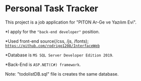 <h1>Personal Task Tracker</h1>

This project is a job application for "PITON Ar-Ge ve Yazılım Evi".

                        
*I apply for the <code>"back-end developer"</code> position. 
                            
*Used front-end source(/css, /js, /fonts); <code>https://github.com/rodrigo1208/InterfaceWeb</code>
                            
*Database is <code>MS SQL Server Developer Edition 2019</code>.
                            
*Back-End is <code>ASP.NET(C#) framework</code>.

Note: "todolistDB.sql" file is creates the same database.
